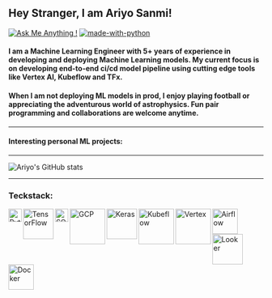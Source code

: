 ## Hey Stranger, I am Ariyo Sanmi!

[![Ask Me Anything !](https://img.shields.io/badge/Ask%20me-anything-1abc9c.svg)](https://ariyosanmi.com/)
[![made-with-python](https://img.shields.io/badge/Made%20with-Python-1f425f.svg)](https://ariyosanmi.com/)



#### I am a Machine Learning Engineer with 5+ years of experience in developing and deploying Machine Learning models. My current focus is on developing end-to-end ci/cd model pipeline using cutting edge tools like Vertex AI, Kubeflow and TFx.


#### When I am not deploying ML models in prod, I enjoy playing football or appreciating the adventurous world of astrophysics. Fun pair programming and collaborations are welcome anytime.

***

#### Interesting personal ML projects:



***

![Ariyo's GitHub stats](https://github-readme-stats-ruby-one.vercel.app/api?username=Sanmilee&show_icons=true&theme=radical)



***

### Teckstack:

<img align="left" alt="Python" width="26px" src="https://upload.wikimedia.org/wikipedia/commons/0/0a/Python.svg" />

<img align="left" alt="TensorFlow" width="60" src="https://upload.wikimedia.org/wikipedia/commons/thumb/a/ab/TensorFlow_logo.svg/1200px-TensorFlow_logo.svg.png">

<img align="left" alt="SQL" width="26px" src="https://cdn-icons-png.flaticon.com/512/4299/4299956.png">


<img align="left" alt="GCP" width="70px" src="https://www.freecodecamp.org/news/content/images/2020/10/gcp.png">


<img align="left" alt="Keras" width="60px" src="https://victorzhou.com/static/c309c4c6a7bbdb43cf1f290786ce47ab/39600/keras-logo.png">

<img align="left" alt="Kubeflow" width="70px" src="https://raw.githubusercontent.com/saschagrunert/kubeflow-data-science-on-steroids/master/img/kubeflow-logo.png">

<img align="left" alt="Vertex" width="70px" src="https://miro.medium.com/max/549/1*g-YZo7s0j46lDQfMmQ955A.png">

<img align="left" alt="Airflow" width="50px" src="https://i0.wp.com/big-data-demystified.ninja/wp-content/uploads/2020/08/AirflowLogo.png?fit=1024%2C396&ssl=1">

<img align="left" alt="Looker" width="60px" src="https://res.cloudinary.com/hevo/image/upload/f_auto,q_auto/v1620123808/hevo-learn/Looker-Logo.png">

<img align="left" alt="Docker" width="50px" src="https://manas.tech/images/uploads/2015/docker.png">






